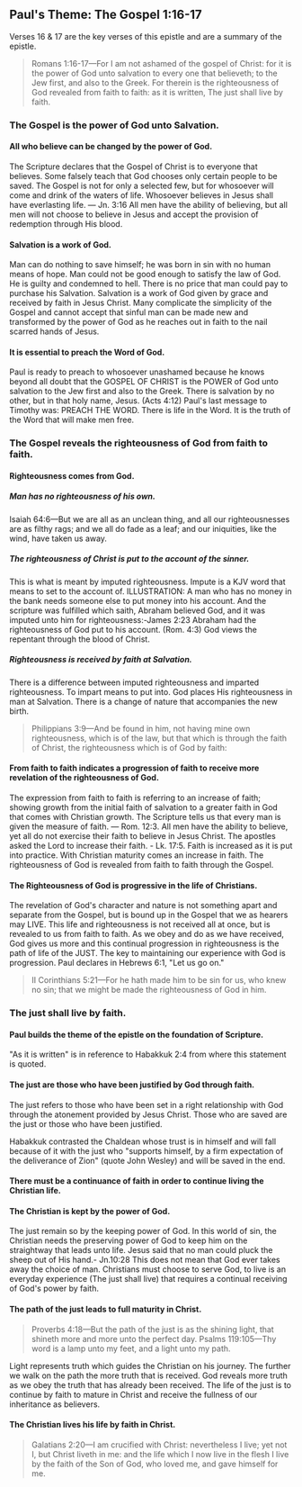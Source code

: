 ## Paul&apos;s Theme: The Gospel			1:16-17

Verses 16 & 17 are the key verses of this epistle and are a summary of the epistle.  

> Romans 1:16-17&mdash;For I am not ashamed of the gospel of Christ: for it is the power of God unto salvation to every one that believeth; to the Jew first, and also to the Greek. For therein is the righteousness of God revealed from faith to faith: as it is written, The just shall live by faith.  

### The Gospel is the power of God unto Salvation.

#### All who believe can be changed by the power of God.

The Scripture declares that the Gospel of Christ is to everyone that believes. Some falsely teach that God chooses only certain people to be saved. The Gospel is not for only a selected few, but for whosoever will come and drink of the waters of life. Whosoever believes in Jesus shall have everlasting life. &mdash; Jn. 3:16 All men have the ability of believing, but all men will not choose to believe in Jesus and accept the provision of redemption through His blood.    

#### Salvation is a work of God.

Man can do nothing to save himself; he was born in sin with no human means of hope. Man could not be good enough to satisfy the law of God. He is guilty and condemned to hell. There is no price that man could pay to purchase his Salvation. Salvation is a work of God given by grace and received by faith in Jesus Christ. Many complicate the simplicity of the Gospel and cannot accept that sinful man can be made new and transformed by the power of God as he reaches out in faith to the nail scarred hands of Jesus.

#### It is essential to preach the Word of God.

Paul is ready to preach to whosoever unashamed because he knows beyond all doubt that the GOSPEL OF CHRIST is the POWER of God unto salvation to the Jew first and also to the Greek. There is salvation by no other, but in that holy name, Jesus. (Acts 4:12) Paul&apos;s last message to Timothy was: PREACH THE WORD. There is life in the Word. It is the truth of the Word that will make men free.

### The Gospel reveals the righteousness of God from faith to faith.

#### Righteousness comes from God.

##### Man has no righteousness of his own.

Isaiah 64:6&mdash;But we are all as an unclean thing, and all our righteousnesses are as filthy rags; and we all do fade as a leaf; and our iniquities, like the wind, have taken us away.

##### The righteousness of Christ is put to the account of the 	sinner.

This is what is meant by imputed righteousness. Impute is a KJV word that means to set to the account of.  ILLUSTRATION: A man who has no money in the bank needs someone else to put money into his account. And the scripture was fulfilled which saith, Abraham believed God, and it was imputed unto him for righteousness:-James 2:23  Abraham had the righteousness of God put to his account. (Rom. 4:3)   God views the repentant through the blood of Christ.

##### Righteousness is received by faith at Salvation.

There is a difference between imputed righteousness and imparted righteousness. To impart means to put into. God places His righteousness in man at Salvation. There is a change of nature that accompanies the new birth.

> Philippians 3:9&mdash;And be found in him, not having mine own righteousness, which is of the law, but that which is through the faith of Christ, the righteousness which is of God by faith:

#### From faith to faith indicates a progression of faith to receive more revelation of the righteousness of God.

The expression from faith to faith is referring to an increase of faith; showing growth from the initial faith of salvation to a greater faith in God that comes with Christian growth. The Scripture tells us that every man is given the measure of faith. &mdash; Rom. 12:3. All men have the ability to believe, yet all do not exercise their faith to believe in Jesus Christ. The apostles asked the Lord to increase their faith. - Lk. 17:5. Faith is increased as it is put into practice. With Christian maturity comes an increase in faith. The righteousness of God is revealed from faith to faith through the Gospel.

#### The Righteousness of God is progressive in the life of Christians.    

The revelation of God&apos;s character and nature is not something apart and separate from the Gospel, but is bound up in the Gospel that we as hearers may LIVE. This life and righteousness is not received all at once, but is revealed to us from faith to faith. As we obey and do as we have received, God gives us more and this continual progression in righteousness is the path of life of the JUST. The key to maintaining our experience with God is progression. Paul declares in Hebrews 6:1, &quot;Let us go on.&quot;

> II Corinthians 5:21&mdash;For he hath made him to be sin for us, who knew no sin; that we might be made the righteousness of God in him.

### The just shall live by faith.

#### Paul builds the theme of the epistle on the foundation of Scripture.

"As it is written" is in reference to Habakkuk 2:4 from where this statement is quoted.  

#### The just are those who have been justified by God through faith.

The just refers to those who have been set in a right relationship with God through the atonement provided by Jesus Christ. Those who are saved are the just or those who have been justified.

Habakkuk contrasted the Chaldean whose trust is in himself and will fall because of it with the just who "supports himself, by a firm expectation of the deliverance of Zion" (quote John Wesley) and will be saved in the end.

#### There must be a continuance of faith in order to continue living the Christian life.

#### The Christian is kept by the power of God.

The just remain so by the keeping power of God. In this world of sin, the Christian needs the preserving power of God to keep him on the straightway that leads unto life.  Jesus said that no man could pluck the sheep out of His hand.- Jn.10:28 This does not  mean that God ever takes away the choice of man. Christians must choose to serve God, to live is an everyday experience (The just shall live) that requires a continual receiving of God&apos;s power by faith.

#### The path of the just leads to full maturity in Christ.

> Proverbs 4:18&mdash;But the path of the just is as the shining light, that shineth more and more unto the perfect day.
> Psalms 119:105&mdash;Thy word is a lamp unto my feet, and a light unto my path.

Light represents truth which guides the Christian on his journey. The further we walk on the path the more truth that is received. God reveals more truth as we obey the truth that has already been received. The life of the just is to continue by faith to mature in Christ and receive the fullness of our inheritance as believers.    

#### The Christian lives his life by faith in Christ.

> Galatians 2:20&mdash;I am crucified with Christ: nevertheless I live; yet not I, but Christ liveth in me: and the life which I now live in the flesh I live by the faith of the Son of God, who loved me, and gave himself for me.
